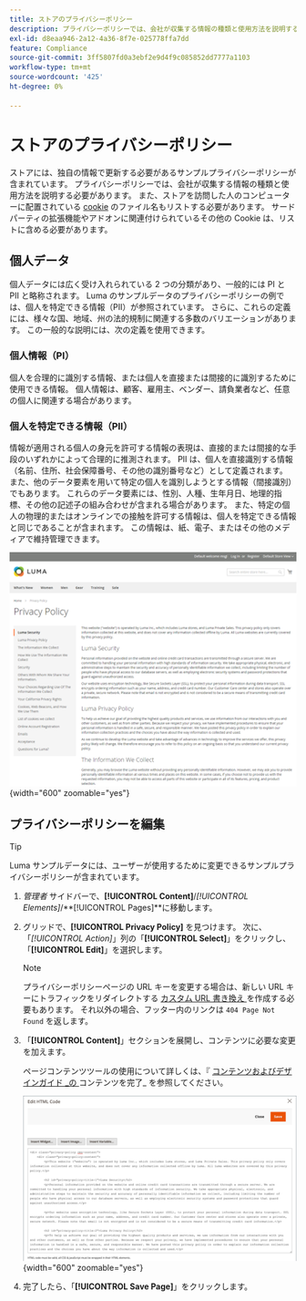 ```yaml
---
title: ストアのプライバシーポリシー
description: プライバシーポリシーでは、会社が収集する情報の種類と使用方法を説明する必要があります。
exl-id: d8eaa946-2a12-4a36-8f7e-025778ffa7dd
feature: Compliance
source-git-commit: 3ff5807fd0a3ebf2e9d4f9c085852dd7777a1103
workflow-type: tm+mt
source-wordcount: '425'
ht-degree: 0%

---
```


# ストアのプライバシーポリシー

ストアには、独自の情報で更新する必要があるサンプルプライバシーポリシーが含まれています。 プライバシーポリシーでは、会社が収集する情報の種類と使用方法を説明する必要があります。 また、ストアを訪問した人のコンピューターに配置されている [cookie](compliance-cookie-law.md#default-cookies) のファイル名もリストする必要があります。 サードパーティの拡張機能やアドオンに関連付けられているその他の Cookie は、リストに含める必要があります。

## 個人データ

個人データには広く受け入れられている 2 つの分類があり、一般的には PI と PII と略称されます。 Luma のサンプルデータのプライバシーポリシーの例では、個人を特定できる情報（PII）が参照されています。 さらに、これらの定義には、様々な国、地域、州の法的規制に関連する多数のバリエーションがあります。 この一般的な説明には、次の定義を使用できます。

### 個人情報（PI）

個人を合理的に識別する情報、または個人を直接または間接的に識別するために使用できる情報。 個人情報は、顧客、雇用主、ベンダー、請負業者など、任意の個人に関連する場合があります。

### 個人を特定できる情報（PII）

情報が適用される個人の身元を許可する情報の表現は、直接的または間接的な手段のいずれかによって合理的に推測されます。 PII は、個人を直接識別する情報（名前、住所、社会保障番号、その他の識別番号など）として定義されます。 また、他のデータ要素を用いて特定の個人を識別しようとする情報（間接識別）でもあります。 これらのデータ要素には、性別、人種、生年月日、地理的指標、その他の記述子の組み合わせが含まれる場合があります。 また、特定の個人の物理的またはオンラインでの接触を許可する情報は、個人を特定できる情報と同じであることが含まれます。 この情報は、紙、電子、またはその他のメディアで維持管理できます。

![ ストアフロントの例 – プライバシーポリシー ](./assets/storefront-privacy-policy.png){width="600" zoomable="yes"}

## プライバシーポリシーを編集

>[!TIP]
>
>Luma サンプルデータには、ユーザーが使用するために変更できるサンプルプライバシーポリシーが含まれています。

1. _管理者_ サイドバーで、**[!UICONTROL Content]**/_[!UICONTROL Elements]_/**[!UICONTROL Pages]**に移動します。

1. グリッドで、**[!UICONTROL Privacy Policy]** を見つけます。 次に、「_[!UICONTROL Action]_」列の「**[!UICONTROL Select]**」をクリックし、「**[!UICONTROL Edit]**」を選択します。

   >[!NOTE]
   >
   >プライバシーポリシーページの URL キーを変更する場合は、新しい URL キーにトラフィックをリダイレクトする [ カスタム URL 書き換え ](../merchandising-promotions/url-rewrite-custom.md) を作成する必要もあります。 それ以外の場合、フッター内のリンクは `404 Page Not Found` を返します。

1. 「**[!UICONTROL Content]**」セクションを展開し、コンテンツに必要な変更を加えます。

   ページコンテンツツールの使用について詳しくは、『 [ コンテンツおよびデザインガイド _の ](../content-design/page-add.md#step-2-complete-the-content) コンテンツを完了_ を参照してください。

   ![ プライバシーポリシーページ – コンテンツを編集 ](./assets/page-privacy-content-edit.png){width="600" zoomable="yes"}

1. 完了したら、「**[!UICONTROL Save Page]**」をクリックします。
